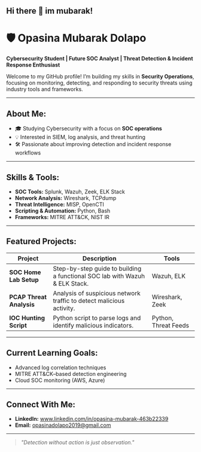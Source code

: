 ## Hi there 👋 im mubarak!

# 🛡 Opasina Mubarak Dolapo  

**Cybersecurity Student | Future SOC Analyst | Threat Detection & Incident Response Enthusiast**  

Welcome to my GitHub profile! I’m building my skills in **Security Operations**, focusing on monitoring, detecting, and responding to security threats using industry tools and frameworks.  

---

##  About Me:  
- 🎓 Studying Cybersecurity with a focus on **SOC operations**  
- 💡 Interested in SIEM, log analysis, and threat hunting  
- 🛠️ Passionate about improving detection and incident response workflows  

---

## Skills & Tools:  
- **SOC Tools:** Splunk, Wazuh, Zeek, ELK Stack  
- **Network Analysis:** Wireshark, TCPdump  
- **Threat Intelligence:** MISP, OpenCTI  
- **Scripting & Automation:** Python, Bash  
- **Frameworks:** MITRE ATT&CK, NIST IR  

---

## Featured Projects:  
| Project | Description | Tools |
|---------|-------------|-------|
| **SOC Home Lab Setup** | Step-by-step guide to building a functional SOC lab with Wazuh & ELK Stack. | Wazuh, ELK |
| **PCAP Threat Analysis** | Analysis of suspicious network traffic to detect malicious activity. | Wireshark, Zeek |
| **IOC Hunting Script** | Python script to parse logs and identify malicious indicators. | Python, Threat Feeds |

---

## Current Learning Goals:  
- Advanced log correlation techniques  
- MITRE ATT&CK–based detection engineering  
- Cloud SOC monitoring (AWS, Azure)  

---

## Connect With Me:  
- **LinkedIn:** www.linkedin.com/in/opasina-mubarak-463b22339  
- **Email:** opasinadolapo2019@gmail.com  

---

> *"Detection without action is just observation."*

